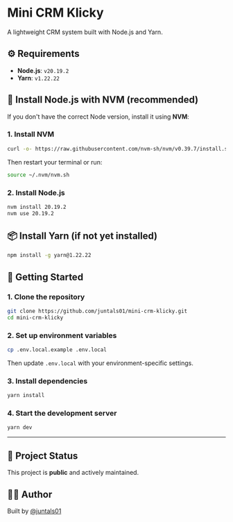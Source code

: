 # Mini CRM Klicky

A lightweight CRM system built with Node.js and Yarn.

## ⚙️ Requirements

- **Node.js**: `v20.19.2`
- **Yarn**: `v1.22.22`

## 🧰 Install Node.js with NVM (recommended)

If you don't have the correct Node version, install it using **NVM**:

### 1. Install NVM

```bash
curl -o- https://raw.githubusercontent.com/nvm-sh/nvm/v0.39.7/install.sh | bash
```

Then restart your terminal or run:

```bash
source ~/.nvm/nvm.sh
```

### 2. Install Node.js

```bash
nvm install 20.19.2
nvm use 20.19.2
```

## 📦 Install Yarn (if not yet installed)

```bash
npm install -g yarn@1.22.22
```

## 🚀 Getting Started

### 1. Clone the repository

```bash
git clone https://github.com/juntals01/mini-crm-klicky.git
cd mini-crm-klicky
```

### 2. Set up environment variables

```bash
cp .env.local.example .env.local
```

Then update `.env.local` with your environment-specific settings.

### 3. Install dependencies

```bash
yarn install
```

### 4. Start the development server

```bash
yarn dev
```

---

## 📂 Project Status

This project is **public** and actively maintained.

## 👨‍💻 Author

Built by [@juntals01](https://github.com/juntals01)
